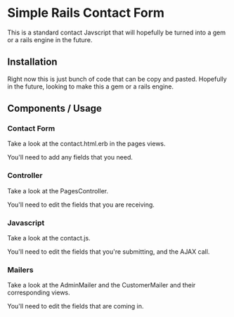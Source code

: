 # Simple Rails Contact Form

This is a standard contact Javscript that will hopefully be turned into a gem or a rails engine in the future.

## Installation

Right now this is just bunch of code that can be copy and pasted. Hopefully in the future, looking to make this a gem or a rails engine.

## Components / Usage

### Contact Form

Take a look at the contact.html.erb in the pages views.

You'll need to add any fields that you need.

### Controller

Take a look at the PagesController.

You'll need to edit the fields that you are receiving.

### Javascript

Take a look at the contact.js.

You'll need to edit the fields that you're submitting, and the AJAX call.

### Mailers

Take a look at the AdminMailer and the CustomerMailer and their corresponding views.

You'll need to edit the fields that are coming in.